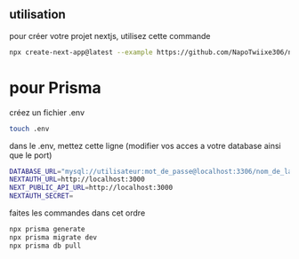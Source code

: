 ## utilisation

pour créer votre projet nextjs, utilisez cette commande

```bash
npx create-next-app@latest --example https://github.com/NapoTwiixe306/napoplate
```

# pour Prisma

créez un fichier .env

```bash
touch .env
```

dans le .env, mettez cette ligne (modifier vos acces a votre database ainsi que le port)

```bash
DATABASE_URL="mysql://utilisateur:mot_de_passe@localhost:3306/nom_de_la_base_de_donnees?schema=public"
NEXTAUTH_URL=http://localhost:3000
NEXT_PUBLIC_API_URL=http://localhost:3000
NEXTAUTH_SECRET=
```

faites les commandes dans cet ordre

```bash
npx prisma generate
npx prisma migrate dev
npx prisma db pull
```

